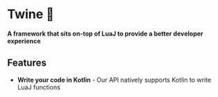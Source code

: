 # Twine 🧵

**A framework that sits on-top of LuaJ to provide a better developer experience**

## Features

- **Write your code in Kotlin** - Our API natively supports Kotlin to write LuaJ functions